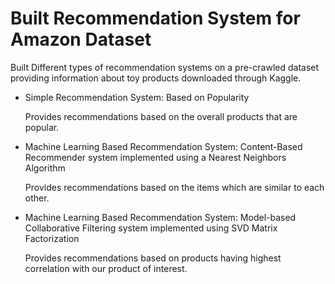 # Built Recommendation System for Amazon Dataset

Built Different types of recommendation systems on a pre-crawled dataset providing information about toy products downloaded through Kaggle.

* Simple Recommendation System: Based on Popularity

  Provides recommendations based on the overall products that are popular.

* Machine Learning Based Recommendation System: Content-Based Recommender system implemented using a Nearest Neighbors Algorithm

  Provides recommendations based on the items which are similar to each other.

* Machine Learning Based Recommendation System: Model-based Collaborative Filtering system implemented using SVD Matrix Factorization

  Provides recommendations based on products having highest correlation with our product of interest.



